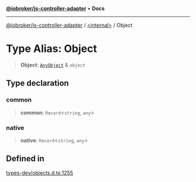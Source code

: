 [**@iobroker/js-controller-adapter**](../../README.md) • **Docs**

***

[@iobroker/js-controller-adapter](../../globals.md) / [\<internal\>](../README.md) / Object

# Type Alias: Object

> **Object**: [`AnyObject`](AnyObject.md) & `object`

## Type declaration

### common

> **common**: `Record`\<`string`, `any`\>

### native

> **native**: `Record`\<`string`, `any`\>

## Defined in

[types-dev/objects.d.ts:1255](https://github.com/ioBroker/ioBroker.js-controller/blob/d7f4b912895e80ffd4c1cbb49decb1de7c0e8ca3/packages/types-dev/objects.d.ts#L1255)
